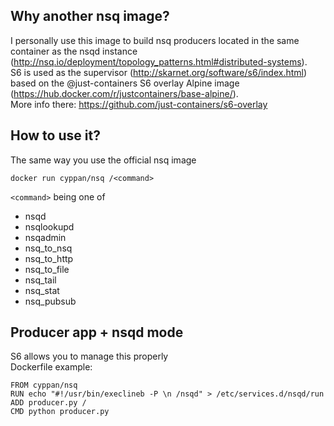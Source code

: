 ## Why another nsq image?

I personally use this image to build nsq producers located in the same container as the nsqd instance (http://nsq.io/deployment/topology_patterns.html#distributed-systems).    
S6 is used as the supervisor (http://skarnet.org/software/s6/index.html) based on the @just-containers S6 overlay Alpine image (https://hub.docker.com/r/justcontainers/base-alpine/).    
More info there: https://github.com/just-containers/s6-overlay

## How to use it?

The same way you use the official nsq image
```
docker run cyppan/nsq /<command>
```
`<command>` being one of 
* nsqd
* nsqlookupd
* nsqadmin
* nsq_to_nsq
* nsq_to_http
* nsq_to_file
* nsq_tail
* nsq_stat
* nsq_pubsub

## Producer app + nsqd mode

S6 allows you to manage this properly    
Dockerfile example:
```
FROM cyppan/nsq
RUN echo "#!/usr/bin/execlineb -P \n /nsqd" > /etc/services.d/nsqd/run
ADD producer.py /
CMD python producer.py
```
